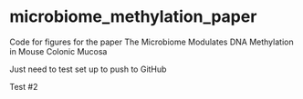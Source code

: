 # microbiome\_methylation\_paper
Code for figures for the paper The Microbiome Modulates DNA Methylation in Mouse Colonic Mucosa


Just need to test set up to push to GitHub

Test #2